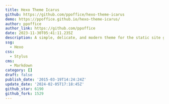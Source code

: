 ```yaml
---
title: Hexo Theme Icarus
github: https://github.com/ppoffice/hexo-theme-icarus
demo: https://ppoffice.github.io/hexo-theme-icarus/
author: ppoffice
author_link: https://github.com/ppoffice
date: 2023-11-30T05:41:11.235Z
description: A simple, delicate, and modern theme for the static site generator Hexo.
ssg:
  - Hexo
css:
  - Stylus
cms:
  - Markdown
category: []
draft: false
publish_date: '2015-03-19T14:24:24Z'
update_date: '2024-02-05T17:18:45Z'
github_star: 6190
github_fork: 1529
---
```


